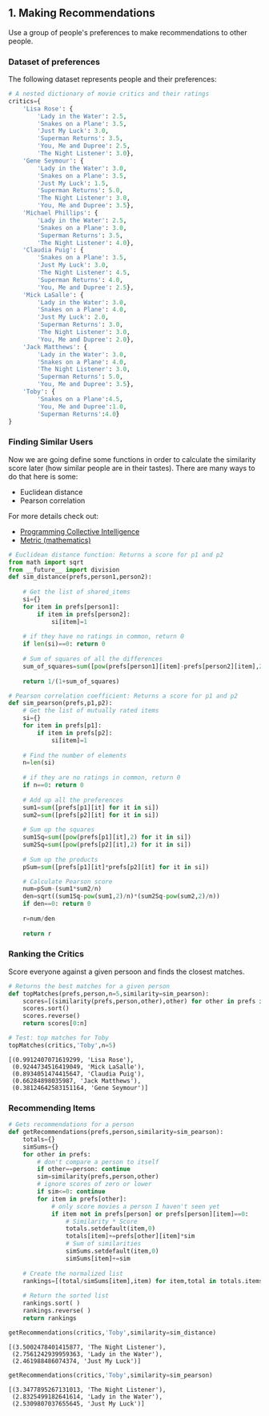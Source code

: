 
## 1. Making Recommendations
Use a group of people's preferences to make recommendations to other people.
### Dataset of preferences 
The following dataset represents people and their preferences:


```python
# A nested dictionary of movie critics and their ratings
critics={
    'Lisa Rose': {
        'Lady in the Water': 2.5, 
        'Snakes on a Plane': 3.5,
        'Just My Luck': 3.0, 
        'Superman Returns': 3.5, 
        'You, Me and Dupree': 2.5,
        'The Night Listener': 3.0},
    'Gene Seymour': {
        'Lady in the Water': 3.0, 
        'Snakes on a Plane': 3.5,
        'Just My Luck': 1.5, 
        'Superman Returns': 5.0, 
        'The Night Listener': 3.0,
        'You, Me and Dupree': 3.5},
    'Michael Phillips': {
        'Lady in the Water': 2.5, 
        'Snakes on a Plane': 3.0,
        'Superman Returns': 3.5, 
        'The Night Listener': 4.0},
    'Claudia Puig': {
        'Snakes on a Plane': 3.5, 
        'Just My Luck': 3.0,
        'The Night Listener': 4.5, 
        'Superman Returns': 4.0,
        'You, Me and Dupree': 2.5},
    'Mick LaSalle': {
        'Lady in the Water': 3.0, 
        'Snakes on a Plane': 4.0,
        'Just My Luck': 2.0, 
        'Superman Returns': 3.0, 
        'The Night Listener': 3.0,
        'You, Me and Dupree': 2.0},
    'Jack Matthews': {
        'Lady in the Water': 3.0, 
        'Snakes on a Plane': 4.0,
        'The Night Listener': 3.0, 
        'Superman Returns': 5.0, 
        'You, Me and Dupree': 3.5},
    'Toby': {
        'Snakes on a Plane':4.5,
        'You, Me and Dupree':1.0,
        'Superman Returns':4.0}
}
```

### Finding Similar Users
Now we are going define some functions in order to calculate the similarity score later (how similar people are in their tastes). There are many ways to do that here is some:
* Euclidean distance
* Pearson correlation

For more details check out: 
* [Programming Collective Intelligence](http://shop.oreilly.com/product/9780596529321.do)
* [Metric (mathematics)](http://en.wikipedia.org/wiki/Metric_%28mathematics%29#Examples)


```python
# Euclidean distance function: Returns a score for p1 and p2
from math import sqrt
from __future__ import division
def sim_distance(prefs,person1,person2):
    
    # Get the list of shared_items
    si={}
    for item in prefs[person1]:
        if item in prefs[person2]:
            si[item]=1
            
    # if they have no ratings in common, return 0
    if len(si)==0: return 0
    
    # Sum of squares of all the differences
    sum_of_squares=sum([pow(prefs[person1][item]-prefs[person2][item],2) for item in prefs[person1] if item in prefs[person2]])
    
    return 1/(1+sum_of_squares)
```


```python
# Pearson correlation coefficient: Returns a score for p1 and p2
def sim_pearson(prefs,p1,p2):
    # Get the list of mutually rated items
    si={}
    for item in prefs[p1]:
        if item in prefs[p2]: 
            si[item]=1
        
    # Find the number of elements
    n=len(si)
    
    # if they are no ratings in common, return 0
    if n==0: return 0
    
    # Add up all the preferences
    sum1=sum([prefs[p1][it] for it in si])
    sum2=sum([prefs[p2][it] for it in si])
    
    # Sum up the squares
    sum1Sq=sum([pow(prefs[p1][it],2) for it in si])
    sum2Sq=sum([pow(prefs[p2][it],2) for it in si])
    
    # Sum up the products
    pSum=sum([prefs[p1][it]*prefs[p2][it] for it in si])

    # Calculate Pearson score
    num=pSum-(sum1*sum2/n)
    den=sqrt((sum1Sq-pow(sum1,2)/n)*(sum2Sq-pow(sum2,2)/n))
    if den==0: return 0
    
    r=num/den
    
    return r
```

### Ranking the Critics
Score everyone against a given persoon and finds the closest matches.


```python
# Returns the best matches for a given person 
def topMatches(prefs,person,n=5,similarity=sim_pearson):
    scores=[(similarity(prefs,person,other),other) for other in prefs if other!=person]
    scores.sort()
    scores.reverse()
    return scores[0:n]
```


```python
# Test: top matches for Toby 
topMatches(critics,'Toby',n=5)
```




    [(0.9912407071619299, 'Lisa Rose'),
     (0.9244734516419049, 'Mick LaSalle'),
     (0.8934051474415647, 'Claudia Puig'),
     (0.66284898035987, 'Jack Matthews'),
     (0.38124642583151164, 'Gene Seymour')]



### Recommending Items


```python
# Gets recommendations for a person
def getRecommendations(prefs,person,similarity=sim_pearson):
    totals={}
    simSums={}
    for other in prefs:
        # don't compare a person to itself
        if other==person: continue
        sim=similarity(prefs,person,other)
        # ignore scores of zero or lower
        if sim<=0: continue
        for item in prefs[other]:
            # only score movies a person I haven't seen yet
            if item not in prefs[person] or prefs[person][item]==0:
                # Similarity * Score
                totals.setdefault(item,0)
                totals[item]+=prefs[other][item]*sim
                # Sum of similarities
                simSums.setdefault(item,0)
                simSums[item]+=sim
            
    # Create the normalized list
    rankings=[(total/simSums[item],item) for item,total in totals.items( )]
    
    # Return the sorted list
    rankings.sort( )
    rankings.reverse( )
    return rankings
```


```python
getRecommendations(critics,'Toby',similarity=sim_distance)
```




    [(3.5002478401415877, 'The Night Listener'),
     (2.7561242939959363, 'Lady in the Water'),
     (2.461988486074374, 'Just My Luck')]




```python
getRecommendations(critics,'Toby',similarity=sim_pearson)
```




    [(3.3477895267131013, 'The Night Listener'),
     (2.8325499182641614, 'Lady in the Water'),
     (2.5309807037655645, 'Just My Luck')]




```python

```
